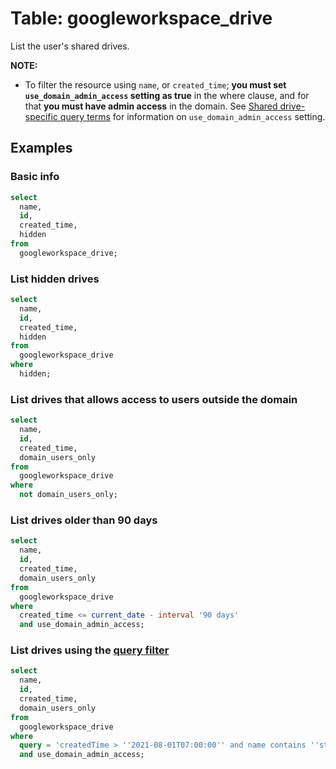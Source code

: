 # Table: googleworkspace_drive

List the user's shared drives.

**NOTE:**

- To filter the resource using `name`, or `created_time`; **you must set `use_domain_admin_access` setting as true** in the where clause, and for that **you must have admin access** in the domain. See [Shared drive-specific query terms](https://developers.google.com/drive/api/v3/ref-search-terms#drive_properties) for information on `use_domain_admin_access` setting.

## Examples

### Basic info

```sql
select
  name,
  id,
  created_time,
  hidden
from
  googleworkspace_drive;
```

### List hidden drives

```sql
select
  name,
  id,
  created_time,
  hidden
from
  googleworkspace_drive
where
  hidden;
```

### List drives that allows access to users outside the domain

```sql
select
  name,
  id,
  created_time,
  domain_users_only
from
  googleworkspace_drive
where
  not domain_users_only;
```

### List drives older than 90 days

```sql
select
  name,
  id,
  created_time,
  domain_users_only
from
  googleworkspace_drive
where
  created_time <= current_date - interval '90 days'
  and use_domain_admin_access;
```

### List drives using the [query filter](https://developers.google.com/drive/api/v3/ref-search-terms#drive_properties)

```sql
select
  name,
  id,
  created_time,
  domain_users_only
from
  googleworkspace_drive
where
  query = 'createdTime > ''2021-08-01T07:00:00'' and name contains ''steampipe'''
  and use_domain_admin_access;
```
